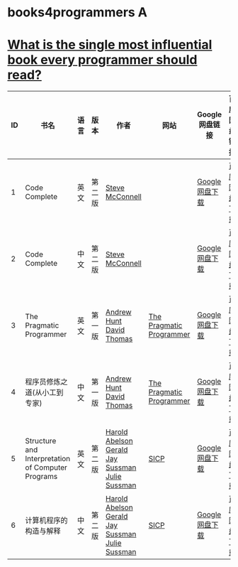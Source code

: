 # books4programmers A


# [What is the single most influential book every programmer should read?](https://stackoverflow.com/questions/1711/what-is-the-single-most-influential-book-every-programmer-should-read)



|ID| 书名 | 语言 | 版本| 作者| 网站 | Google 网盘链接 | 百度网盘链接 |
|-----| ------ | ------ | ------ | ------ | ------ | ------ | ------ |
|1| Code Complete | 英文 | 第二版 | [Steve McConnell] || [Google网盘下载][G1] | [百度网盘下载][B1] |
|2| Code Complete | 中文 | 第二版 | [Steve McConnell] || [Google网盘下载][G2] | [百度网盘下载][B2] |
|3| The Pragmatic Programmer | 英文|第一版|[Andrew Hunt] [David Thomas]|[The Pragmatic Programmer]|[Google 网盘下载][G3]|[百度网盘下载][B3]|
|4| 程序员修炼之道(从小工到专家) |中文|第一版|[Andrew Hunt] [David Thomas]|[The Pragmatic Programmer]|[Google 网盘下载][G4]|[百度网盘下载][B4]|
|5|Structure and Interpretation of Computer Programs| 英文 |第二版| [Harold Abelson] [Gerald Jay Sussman] [Julie Sussman]|[SICP][sicp]|[Google 网盘下载][G5]|[百度网盘下载][B5]|
|6|计算机程序的构造与解释 | 中文 |第二版|[Harold Abelson] [Gerald Jay Sussman] [Julie Sussman]|[SICP][sicp]|[Google 网盘下载][G6]|[百度网盘下载][B6]|


<!-- |5|name|lan|ver|author|website|[Google 网盘下载][]|[百度网盘下载][]| -->

[Steve McConnell]:http://stevemcconnell.com/
[The Pragmatic Programmer]:https://pragprog.com/book/tpp/the-pragmatic-programmer
[Andrew Hunt]:https://en.wikipedia.org/wiki/Andy_Hunt_(author)
[David Thomas]:https://en.wikipedia.org/wiki/Dave_Thomas_(programmer)

[sicp]:https://mitpress.mit.edu/books/structure-and-interpretation-computer-programs
[Harold Abelson]:https://mitpress.mit.edu/authors/harold-abelson
[Gerald Jay Sussman]:https://mitpress.mit.edu/authors/gerald-jay-sussman
[Julie Sussman]:https://mitpress.mit.edu/authors/julie-sussman

[G1]:https://drive.google.com/open?id=0B7PHKasLIbFbSWMxSmpnZlJ3R2M
[G2]:https://drive.google.com/open?id=0B7PHKasLIbFbMFVpYnNtdVl4UUk
[G3]:https://drive.google.com/open?id=0B7PHKasLIbFbckVBN25iMndPNHM
[G4]:https://drive.google.com/open?id=0B7PHKasLIbFbZ0x4LUs4ZTZfa2c
[G5]:https://drive.google.com/open?id=0B7PHKasLIbFbNVM5MzhQajRicjQ
[G6]:https://drive.google.com/open?id=0B7PHKasLIbFbU00xd1ZTNW54aWs
[B1]:https://pan.baidu.com/s/1pLaE0KN
[B2]:https://pan.baidu.com/s/1jIzRlP0
[B3]:https://pan.baidu.com/s/1pLsVyND
[B4]:https://pan.baidu.com/s/1jHDOinc
[B5]:https://pan.baidu.com/s/1pKVUR7l
[B6]:https://pan.baidu.com/s/1boKicnd
